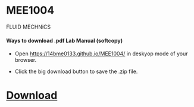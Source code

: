 # MEE1004
FLUID MECHNiCS

#### Ways to download .pdf Lab Manual (softcopy)

- Open https://14bme0133.github.io/MEE1004/ in deskyop mode of your browser.


- Click the big download button to save the .zip file.

# [Download](https://github.com/14BME0133/MEE1004/FM%20lab%20complete%20manual.pdf)
